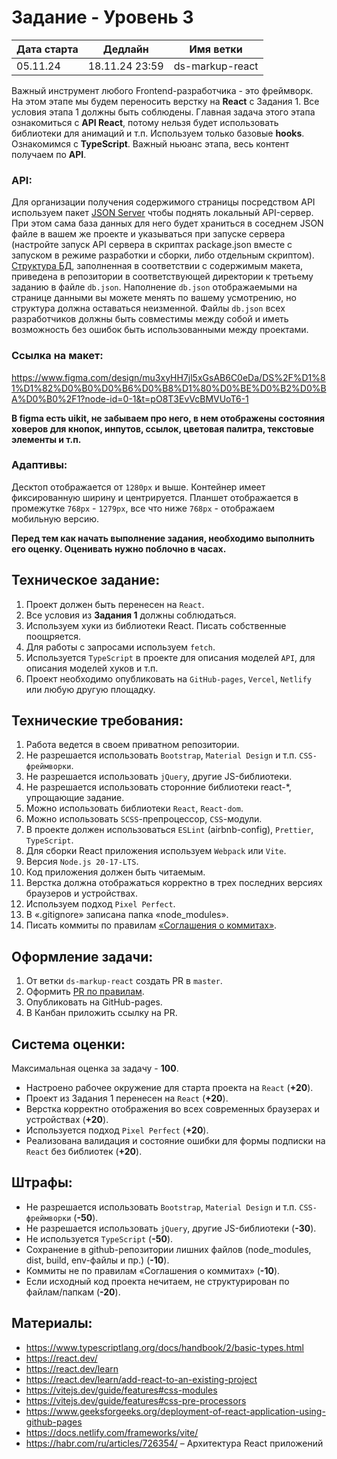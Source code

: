 # Задание - Уровень 3

| Дата старта | Дедлайн        | Имя ветки       |
| ----------- | -------------- | --------------- |
| 05.11.24    | 18.11.24 23:59 | ds-markup-react |

Важный инструмент любого Frontend-разработчика - это фреймворк. На этом этапе мы будем переносить верстку на **React** с Задания 1.
Все условия этапа 1 должны быть соблюдены.
Главная задача этого этапа ознакомиться с **API React**, потому нельзя будет использовать библиотеки для анимаций и т.п.
Используем только базовые **hooks**. Ознакомимся с **TypeScript**.
Важный ньюанс этапа, весь контент получаем по **API**.

### **API**:

Для организации получения содержимого страницы посредством API используем пакет [JSON Server](https://www.npmjs.com/package/json-server) чтобы поднять локальный API-сервер.
При этом сама база данных для него будет храниться в соседнем JSON файле в вашем же проекте и указываться при запуске сервера (настройте запуск API сервера в скриптах package.json вместе с запуском в режиме разработки и сборки, либо отдельным скриптом).\
[Структура БД](https://github.com/digitalSector47/traineeship-tasks/blob/master/task-3/db.json), заполненная в соответствии с содержимым макета, приведена в репозитории в соответствующей директории к третьему заданию в файле `db.json`. Наполнение `db.json` отображаемыми на странице данными вы можете менять по вашему усмотрению, но структура должна оставаться неизменной. Файлы `db.json` всех разработчиков должны быть совместимы между собой и иметь возможность без ошибок быть использованными между проектами.

### Ссылка на **макет**:

https://www.figma.com/design/mu3xyHH7jl5xGsAB6C0eDa/DS%2F%D1%81%D1%82%D0%B0%D0%B6%D0%B8%D1%80%D0%BE%D0%B2%D0%BA%D0%B0%2F1?node-id=0-1&t=pO8T3EvVcBMVUoT6-1

**В figma есть uikit, не забываем про него, в нем отображены состояния ховеров для кнопок, инпутов, ссылок, цветовая палитра, текстовые элементы и т.п.**

### Адаптивы:

Десктоп отображается от `1280px` и выше. Контейнер имеет фиксированную ширину и центрируется. Планшет отображается в промежутке `768px` - `1279px`, все что ниже `768px` - отображаем мобильную версию.

**Перед тем как начать выполнение задания, необходимо выполнить его оценку. Оценивать нужно поблочно в часах.**

## Техническое задание:

1. Проект должен быть перенесен на `React`.
2. Все условия из **Задания 1** должны соблюдаться.
3. Используем хуки из библиотеки React. Писать собственные поощряется.
4. Для работы с запросами используем `fetch`.
5. Используется `TypeScript` в проекте для описания моделей `API`, для описания моделей хуков и т.п.
6. Проект необходимо опубликовать на `GitHub-pages`, `Vercel`, `Netlify` или любую другую площадку.

## Технические требования:

1. Работа ведется в своем приватном репозитории.
2. Не разрешается использовать `Bootstrap`, `Material Design` и т.п. `CSS-фреймворки`.
3. Не разрешается использовать `jQuery`, другие JS-библиотеки.
4. Не разрешается использовать сторонние библиотеки react-\*, упрощающие задание.
5. Можно использовать библиотеки `React`, `React-dom`.
6. Можно использовать `SCSS`-препроцессор, `CSS`-модули.
7. В проекте должен использоваться `ESLint` (airbnb-config), `Prettier`, `TypeScript`.
8. Для сборки React приложения используем `Webpack` или `Vite`.
9. Версия `Node.js 20-17-LTS`.
10. Код приложения должен быть читаемым.
11. Верстка должна отображаться корректно в трех последних версиях браузеров и устройствах.
12. Используем подход `Pixel Perfect`.
13. В «.gitignore» записана папка «node_modules».
14. Писать коммиты по правилам [«Соглашения о коммитах»](https://www.conventionalcommits.org/en/v1.0.0/).

## Оформление задачи:

1. От ветки `ds-markup-react` создать PR в `master`.
2. Оформить [PR по правилам](https://github.com/digitalSector47/traineeship-tasks/blob/master/pull-request-rules.md).
3. Опубликовать на GitHub-pages.
4. В Канбан приложить ссылку на PR.

## Система оценки:

Максимальная оценка за задачу - **100**.

- Настроено рабочее окружение для старта проекта на `React` (**+20**).
- Проект из Задания 1 перенесен на `React` (**+20**).
- Верстка корректно отображения во всех современных браузерах и устройствах (**+20**).
- Используется подход `Pixel Perfect` (**+20**).
- Реализована валидация и состояние ошибки для формы подписки на `React` без библиотек (**+20**).

## Штрафы:

- Не разрешается использовать `Bootstrap`, `Material Design` и т.п. `CSS-фреймворки` (**-50**).
- Не разрешается использовать `jQuery`, другие JS-библиотеки (**-30**).
- Не используется `TypeScript` (**-50**).
- Сохранение в github-репозитории лишних файлов (node_modules, dist, build, env-файлы и пр.) (**-10**).
- Коммиты не по правилам «Соглашения о коммитах» (**-10**).
- Если исходный код проекта нечитаем, не структурирован по файлам/папкам (**-20**).

## Материалы:

- https://www.typescriptlang.org/docs/handbook/2/basic-types.html
- https://react.dev/
- https://react.dev/learn
- https://react.dev/learn/add-react-to-an-existing-project
- https://vitejs.dev/guide/features#css-modules
- https://vitejs.dev/guide/features#css-pre-processors
- https://www.geeksforgeeks.org/deployment-of-react-application-using-github-pages
- https://docs.netlify.com/frameworks/vite/
- https://habr.com/ru/articles/726354/ – Архитектура React приложений
